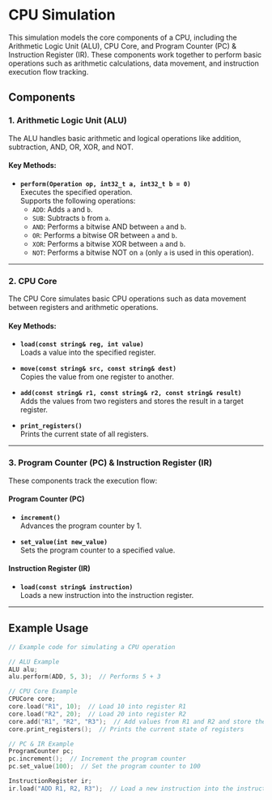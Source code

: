 # CPU Simulation

This simulation models the core components of a CPU, including the Arithmetic Logic Unit (ALU), CPU Core, and Program Counter (PC) & Instruction Register (IR). These components work together to perform basic operations such as arithmetic calculations, data movement, and instruction execution flow tracking.

## Components

### 1. Arithmetic Logic Unit (ALU)

The ALU handles basic arithmetic and logical operations like addition, subtraction, AND, OR, XOR, and NOT.

#### Key Methods:

- **`perform(Operation op, int32_t a, int32_t b = 0)`**  
  Executes the specified operation.  
  Supports the following operations:
  - `ADD`: Adds `a` and `b`.
  - `SUB`: Subtracts `b` from `a`.
  - `AND`: Performs a bitwise AND between `a` and `b`.
  - `OR`: Performs a bitwise OR between `a` and `b`.
  - `XOR`: Performs a bitwise XOR between `a` and `b`.
  - `NOT`: Performs a bitwise NOT on `a` (only `a` is used in this operation).

---

### 2. CPU Core

The CPU Core simulates basic CPU operations such as data movement between registers and arithmetic operations.

#### Key Methods:

- **`load(const string& reg, int value)`**  
  Loads a value into the specified register.
- **`move(const string& src, const string& dest)`**  
  Copies the value from one register to another.
- **`add(const string& r1, const string& r2, const string& result)`**  
  Adds the values from two registers and stores the result in a target register.

- **`print_registers()`**  
  Prints the current state of all registers.

---

### 3. Program Counter (PC) & Instruction Register (IR)

These components track the execution flow:

#### Program Counter (PC)

- **`increment()`**  
  Advances the program counter by 1.

- **`set_value(int new_value)`**  
  Sets the program counter to a specified value.

#### Instruction Register (IR)

- **`load(const string& instruction)`**  
  Loads a new instruction into the instruction register.

---

## Example Usage

```cpp
// Example code for simulating a CPU operation

// ALU Example
ALU alu;
alu.perform(ADD, 5, 3);  // Performs 5 + 3

// CPU Core Example
CPUCore core;
core.load("R1", 10);  // Load 10 into register R1
core.load("R2", 20);  // Load 20 into register R2
core.add("R1", "R2", "R3");  // Add values from R1 and R2 and store the result in R3
core.print_registers();  // Prints the current state of registers

// PC & IR Example
ProgramCounter pc;
pc.increment();  // Increment the program counter
pc.set_value(100);  // Set the program counter to 100

InstructionRegister ir;
ir.load("ADD R1, R2, R3");  // Load a new instruction into the instruction register
```

